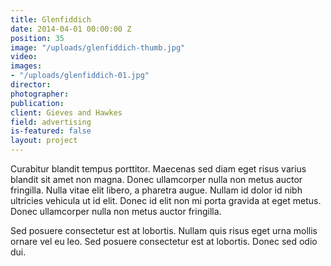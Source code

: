 ```yaml
---
title: Glenfiddich
date: 2014-04-01 00:00:00 Z
position: 35
image: "/uploads/glenfiddich-thumb.jpg"
video: 
images:
- "/uploads/glenfiddich-01.jpg"
director: 
photographer: 
publication: 
client: Gieves and Hawkes
field: advertising
is-featured: false
layout: project
---
```


Curabitur blandit tempus porttitor. Maecenas sed diam eget risus varius blandit sit amet non magna. Donec ullamcorper nulla non metus auctor fringilla. Nulla vitae elit libero, a pharetra augue. Nullam id dolor id nibh ultricies vehicula ut id elit. Donec id elit non mi porta gravida at eget metus. Donec ullamcorper nulla non metus auctor fringilla.

Sed posuere consectetur est at lobortis. Nullam quis risus eget urna mollis ornare vel eu leo. Sed posuere consectetur est at lobortis. Donec sed odio dui.